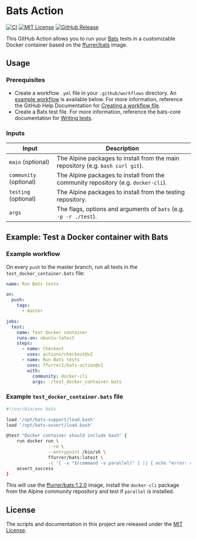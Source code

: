 <!-- SPDX-License-Identifier: MIT -->
# Bats Action

[![CI](https://github.com/ffurrer2/bats-action/workflows/CI/badge.svg)](https://github.com/ffurrer2/bats-action/actions?query=workflow%3ACI)
[![MIT License](https://img.shields.io/github/license/ffurrer2/bats-action)](https://github.com/ffurrer2/bats-action/blob/master/LICENSE)
[![GitHub Release](https://img.shields.io/github/v/release/ffurrer2/bats-action?sort=semver)](https://github.com/ffurrer2/bats-action/releases/latest)

This GitHub Action allows you to run your [Bats](https://github.com/bats-core/bats-core) tests in a customizable Docker container based on the [ffurrer/bats](https://hub.docker.com/r/ffurrer/bats) image.

## Usage

### Prerequisites

- Create a workflow `.yml` file in your `.github/workflows` directory. An [example workflow](#example-workflow) is available below. For more information, reference the GitHub Help Documentation for [Creating a workflow file](https://help.github.com/en/articles/configuring-a-workflow#creating-a-workflow-file).
- Create a Bats test file. For more information, reference the bats-core documentation for [Writing tests](https://github.com/bats-core/bats-core#writing-tests).

### Inputs

| Input                  | Description                                                                       |
| ---------------------- | --------------------------------------------------------------------------------- |
| `main` (optional)      | The Alpine packages to install from the main repository (e.g. `bash curl git`).   |
| `community` (optional) | The Alpine packages to install from the community repository (e.g. `docker-cli`). |
| `testing` (optional)   | The Alpine packages to install from the testing repository.                       |
| `args`                 | The flags, options and arguments of `bats` (e.g. `-p -r ./test`).                 |

## Example: Test a Docker container with Bats

### Example workflow

On every `push` to the master branch, run all tests in the `test_docker_container.bats` file:

```yaml
name: Run Bats tests

on:
  push:
    tags:
      - master

jobs:
  test:
    name: Test Docker container
    runs-on: ubuntu-latest
    steps:
      - name: Checkout
        uses: actions/checkout@v2
      - name: Run Bats tests
        uses: ffurrer2/bats-action@v1
        with:
          community: docker-cli
          args: ./test_docker_container.bats
```

### Example `test_docker_container.bats` file

```bash
#!/usr/bin/env bats

load '/opt/bats-support/load.bash'
load '/opt/bats-assert/load.bash'

@test "Docker container should include bash" {
    run docker run \
                --rm \
                --entrypoint /bin/sh \
                ffurrer/bats:latest \
                -c '[ -x "$(command -v parallel)" ] || { echo "error: command not found: parallel" >&2; exit 1; }'
    assert_success
}
```

This will use the [ffurrer/bats:1.2.0](https://hub.docker.com/r/ffurrer/bats) image, install the `docker-cli` package from the Alpine community repository and test if `parallel` is installed.

## License

The scripts and documentation in this project are released under the [MIT License](LICENSE).
